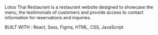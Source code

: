 Lotus Thai Restaurant is a restaurant website designed to showcase the menu, the testimonials of customers and provide access to contact information for reservations and inquiries.

BUILT WITH : React, Sass, Figma, HTML, CSS, JavaScript

